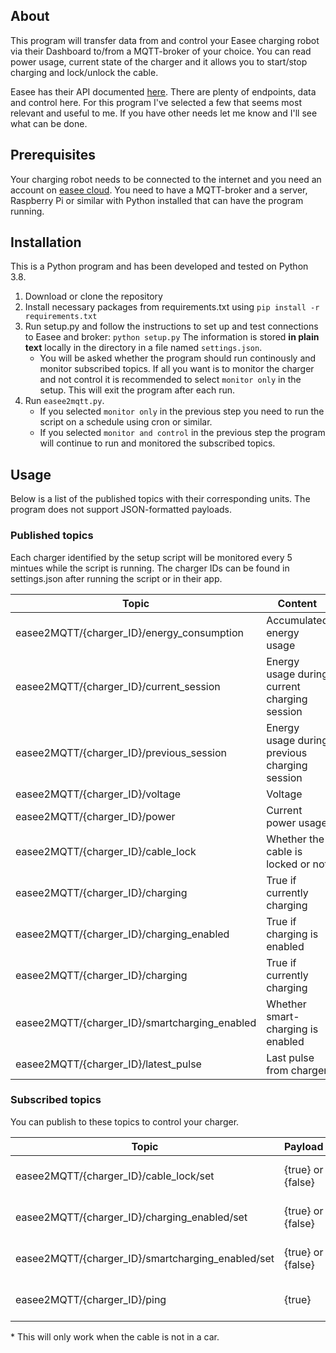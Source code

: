 ## About
This program will transfer data from and control your Easee charging robot via their Dashboard to/from a MQTT-broker of your choice. You can read power usage, current state of the charger and it allows you to start/stop charging and lock/unlock the cable.

Easee has their API documented [here](https://api.easee.cloud/index.html). There are plenty of endpoints, data and control here. For this program I've selected a few that seems most relevant and useful to me. If you have other needs let me know and I'll see what can be done.


## Prerequisites
Your charging robot needs to be connected to the internet and you need an account on [easee cloud](https://easee.cloud/). You need to have a MQTT-broker and a server, Raspberry Pi or similar with Python installed that can have the program running.


## Installation
This is a Python program and has been developed and tested on Python 3.8. 

1. Download or clone the repository
2. Install necessary packages from requirements.txt using `pip install -r requirements.txt`
3. Run setup.py and follow the instructions to set up and test connections to Easee and broker: `python setup.py` The information is stored **in plain text** locally in the directory in a file named `settings.json`.
   - You will be asked whether the program should run continously and monitor subscribed topics. If all you want is to monitor the charger and not control it is recommended to select `monitor only` in the setup. This will exit the program after each run.
4. Run `easee2mqtt.py`. 
   - If you selected `monitor only` in the previous step you need to run the script on a schedule using cron or similar.
   - If you selected `monitor and control` in the previous step the program will continue to run and monitored the subscribed topics.

## Usage
Below is a list of the published topics with their corresponding units. The program does not support JSON-formatted payloads. 

### Published topics
Each charger identified by the setup script will be monitored every 5 mintues while the script is running. The charger IDs can be found in settings.json after running the script or in their app.

Topic | Content | Unit
--- | --- | ---
easee2MQTT/{charger_ID}/energy_consumption | Accumulated energy usage | kWh
easee2MQTT/{charger_ID}/current_session | Energy usage during current charging session | kWh
easee2MQTT/{charger_ID}/previous_session | Energy usage during previous charging session | kWh
easee2MQTT/{charger_ID}/voltage | Voltage | V
easee2MQTT/{charger_ID}/power | Current power usage | W
easee2MQTT/{charger_ID}/cable_lock | Whether the cable is locked or not | bool
easee2MQTT/{charger_ID}/charging | True if currently charging | bool
easee2MQTT/{charger_ID}/charging_enabled | True if charging is enabled | bool
easee2MQTT/{charger_ID}/charging | True if currently charging | bool
easee2MQTT/{charger_ID}/smartcharging_enabled | Whether smart-charging is enabled | bool
easee2MQTT/{charger_ID}/latest_pulse | Last pulse from charger | ISO8601 datetime

### Subscribed topics
You can publish to these topics to control your charger. 

Topic | Payload | Description
--- | --- | ---
easee2MQTT/{charger_ID}/cable_lock/set | {true} or {false} | Locks or unlocks cable in charger*
easee2MQTT/{charger_ID}/charging_enabled/set | {true} or {false} | Enables or diables charger
easee2MQTT/{charger_ID}/smartcharging_enabled/set | {true} or {false} | Enables or diables smartcharging
easee2MQTT/{charger_ID}/ping | {true} | Force script to publish ahead of schedule

\* This will only work when the cable is not in a car.